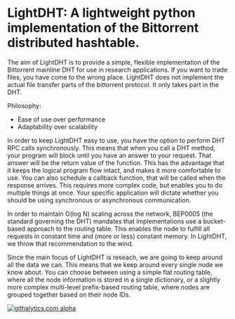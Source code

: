 LightDHT: A lightweight python implementation of the Bittorrent distributed hashtable.
=============

The aim of LightDHT is to provide a simple, flexible implementation of the
Bittorrent mainline DHT for use in research applications. If you want to trade files,
you have come to the wrong place. LightDHT does not implement the actual
file transfer parts of the bittorrent protocol. It only takes part in the
DHT.

Philosophy:
 
 - Ease of use over performance
 - Adaptability over scalability

In order to keep LightDHT easy to use, you have the option to perform DHT RPC calls 
synchronously. This means that when you call a DHT method, your program will
block until you have an answer to your request. That answer will be the
return value of the function. This has the advantage that it keeps the
logical program flow intact, and makes it more comfortable to use. You can also schedule a callback function, that will be called when the response arrives. This requires more complex code, but enables you to do multiple things at once. Your specific application will dictate whether you should be using synchronous or asynchronous communication.

In order to maintain O(log N) scaling across the network, BEP0005 (the
standard governing the DHT) mandates that implementations use a bucket-based
approach to the routing table. This enables the node to fulfill all requests
in constant time and (more or less) constant memory. In LightDHT, we throw 
that recommendation to the wind.

Since the main focus of LightDHT is reseach, we are going to keep around all
the data we can. This means that we keep around every single node we know
about. You can choose between using a simple flat routing table, where all the node information is stored in a single dictionary, or a slightly more complex multi-level prefix-based routing table, where nodes are grouped together based on their node IDs.

[![githalytics.com alpha](https://cruel-carlota.pagodabox.com/66b2052410e17ef51bdab10b5440c540 "githalytics.com")](http://githalytics.com/drxzcl/lightdht)

